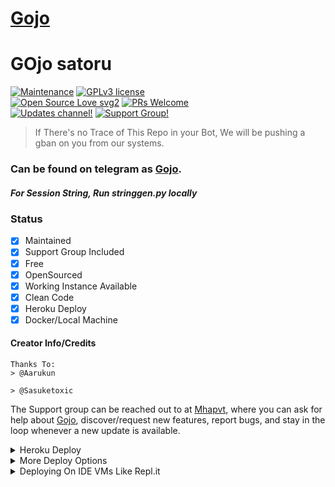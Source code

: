 # [Gojo](https://telegra.ph/file/827408b63c867a13d4d94.jpg)
# GOjo satoru
[![Maintenance](https://img.shields.io/badge/Maintained%3F-yes-green.svg)](https://github.com/Aarukami/Gojo-/graphs/commit-activity) [![GPLv3 license](https://img.shields.io/badge/License-GPLv3-blue.svg)](https://perso.crans.org/besson/LICENSE.html)<br> [![Open Source Love svg2](https://badges.frapsoft.com/os/v2/open-source.svg?v=103)](https://github.com/ellerbrock/open-source-badges/) [![PRs Welcome](https://img.shields.io/badge/PRs-welcome-brightgreen.svg?style=flat-square)](https://makeapullrequest.com)<br> [![Updates channel!](https://img.shields.io/badge/Join%20Channel-↗-red)](https://t.me/mhaprvt) 
[![Support Group!](https://img.shields.io/badge/Join%20Group-↗-green)](https://t.me/mhaprvt)


> If There's no Trace of This Repo in your Bot, We will be pushing a gban on you from our systems.


### Can be found on telegram as [Gojo](https://t.me/I_Am_Strongest_bot).

##### For Session String, Run stringgen.py locally

### Status

+ [x] Maintained
+ [x] Support Group Included
+ [x] Free
+ [x] OpenSourced
+ [x] Working Instance Available
+ [x] Clean Code
+ [x] Heroku Deploy
+ [x] Docker/Local Machine

#### Creator Info/Credits

```
Thanks To:
> @Aarukun

> @Sasuketoxic

```



The Support group can be reached out to at [Mhapvt](https://t.me/mhaprvt), where you can ask for help about [Gojo](https://t.me/I_Am_Strongest_bot), discover/request new features, report bugs, and stay in the loop whenever a new update is available. 

<details>
	<summary>Heroku Deploy</summary>
	<br>
	<b>
The Easiest Way to Deploy This Bot is Via Heroku.
		In Order To deploy, You Just Have Fill The Necessary Environment Variables and Done!</b>
	
  <h1>
    <p align="center">
        <a href="https://heroku.com/deploy?template=https://github.com/Aarukami/Gojo.git">
            <img src="https://www.herokucdn.com/deploy/button.svg" alt="Deploy">
        </a>
    </p>
</h1>

</details> 

<details>
    <summary>More Deploy Options</summary>
    <br>
    <p align="center">

    Deploying on Local Machine

</p>

```console
    IzumiCypherx@arch:~$ git clone https://github.com/Aarukami/Gojo.git
    IzumiCypherx@arch:~$ cd Gojo-
    IzumiCypherx@arch:~$ cp sample_config.py config.py
```

Edit Config.py with your own Values

Start with ```python -m Gojo-```

</details>    

<details>
     <summary>Deploying On IDE VMs Like Repl.it</summary>
       <br>
         <p align="left">
            <b> 

            Refer to Deploying On Local Machine

 </b>
</p>
</details>
